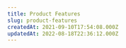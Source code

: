 ```yaml
---
title: Product Features
slug: product-features
createdAt: 2021-09-10T17:54:08.000Z
updatedAt: 2022-08-18T22:36:12.000Z
---
```

